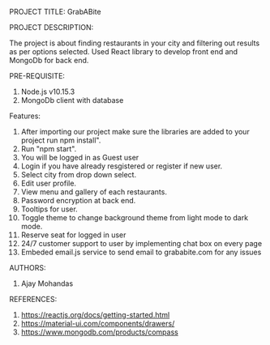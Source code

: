 PROJECT TITLE: GrabABite

PROJECT DESCRIPTION:

The project is about finding restaurants in your city and filtering out results as per options selected. Used React library to develop front end and MongoDb for back end.

PRE-REQUISITE:

1) Node.js v10.15.3
2) MongoDb client with database

Features:

1) After importing our project make sure the libraries are added to your project run npm install".
2) Run "npm start".
3) You will be logged in as Guest user
4) Login if you have already resgistered or register if new user.
5) Select city from drop down select.
6) Edit user profile.
7) View menu and gallery of each restaurants.
8) Password encryption at back end.
9) Tooltips for user.
10) Toggle theme to change background theme from light mode to dark mode.
11) Reserve seat for logged in user
12) 24/7 customer support to user by implementing chat box on every page
13) Embeded email.js service to send email to grababite.com for any issues


AUTHORS:
1) Ajay Mohandas

REFERENCES:
1) https://reactjs.org/docs/getting-started.html
2) https://material-ui.com/components/drawers/
3) https://www.mongodb.com/products/compass
